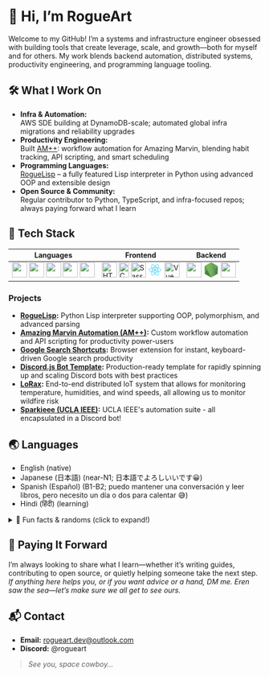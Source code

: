# 👋 Hi, I’m RogueArt

Welcome to my GitHub! I’m a systems and infrastructure engineer obsessed with building tools that create leverage, scale, and growth—both for myself and for others. My work blends backend automation, distributed systems, productivity engineering, and programming language tooling.

## 🛠️ **What I Work On**

- **Infra & Automation:**  
  AWS SDE building at DynamoDB-scale; automated global infra migrations and reliability upgrades
- **Productivity Engineering:**  
  Built [AM++](https://github.com/RogueArt/amazing-marvin-automation): workflow automation for Amazing Marvin, blending habit tracking, API scripting, and smart scheduling
- **Programming Languages:**  
  [RogueLisp](https://github.com/RogueArt/rogue-lisp) – a fully featured Lisp interpreter in Python using advanced OOP and extensible design
- **Open Source & Community:**  
  Regular contributor to Python, TypeScript, and infra-focused repos; always paying forward what I learn

## 🧰 **Tech Stack**

<table>
  <thead>
    <tr>
      <th>Languages</th>
      <th>Frontend</th>
      <th>Backend</th>
    </tr>
  </thead>
<tbody>
  <tr>
    <td>
        <img src="https://raw.githubusercontent.com/jmnote/z-icons/master/svg/python.svg" width="30px" height="30px"></img>
        <img src="https://raw.githubusercontent.com/jmnote/z-icons/master/svg/javascript.svg" width="30px" height="30px"></img>
        <img src="https://www.rust-lang.org/logos/rust-logo-512x512.png" width="30px" height="30px"></img>
        <img src="https://raw.githubusercontent.com/jmnote/z-icons/master/svg/c.svg" width="30px" height="30px"></img>
        <img src="https://raw.githubusercontent.com/jmnote/z-icons/master/svg/cpp.svg" width="30px" height="30px"></img>
    </td>
    <td>
      <img title="HTML5" src="https://upload.wikimedia.org/wikipedia/commons/thumb/6/61/HTML5_logo_and_wordmark.svg/512px-HTML5_logo_and_wordmark.svg.png" width="30px" height="30px"></img> 
      <img title="CSS3" src="https://upload.wikimedia.org/wikipedia/commons/thumb/d/d5/CSS3_logo_and_wordmark.svg/1200px-CSS3_logo_and_wordmark.svg.png" width="20px" height="30px"></img> 
      <img title="Sass" src="https://upload.wikimedia.org/wikipedia/commons/thumb/9/96/Sass_Logo_Color.svg/2560px-Sass_Logo_Color.svg.png" width="30px" height="30px"></img> 
      <img title="React" src="https://raw.githubusercontent.com/github/explore/80688e429a7d4ef2fca1e82350fe8e3517d3494d/topics/react/react.png" width="30px" height="30px"></img> 
      <img title="Vue" src="https://cdn.iconscout.com/icon/free/png-512/vue-282497.png" width="30px" height="30px"></img>   
    </td>
    <td>
      <img src="https://img.icons8.com/color/50/000000/mongodb.png" width="30px" height="30px"></img>
      <img src="https://raw.githubusercontent.com/github/explore/80688e429a7d4ef2fca1e82350fe8e3517d3494d/topics/nodejs/nodejs.png" width="30px" height="30px"></img>
      <img src="https://user-images.githubusercontent.com/24623425/36042969-f87531d4-0d8a-11e8-9dee-e87ab8c6a9e3.png" width="30px" height="30px"></img>
    </td>
</tr>
</tbody>
</table>

### Projects 

- **[RogueLisp](https://github.com/RogueArt/rogue-lisp):** Python Lisp interpreter supporting OOP, polymorphism, and advanced parsing
- **[Amazing Marvin Automation (AM++)](https://github.com/RogueArt/amazing-marvin-automation):** Custom workflow automation and API scripting for productivity power-users
- **[Google Search Shortcuts](https://github.com/RogueArt/google-search-shortcuts):** Browser extension for instant, keyboard-driven Google search productivity
- **[Discord.js Bot Template](https://github.com/RogueArt/discordjs-bot-template):** Production-ready template for rapidly spinning up and scaling Discord bots with best practices
- **[LoRax](https://github.com/RogueArt/LoRax):** End-to-end distributed IoT system that allows for monitoring temperature, humidities, and wind speeds, all allowing us to monitor wildfire risk
- **[Sparkieee (UCLA IEEE)](https://github.com/UCLA-IEEE/sparkieee):** UCLA IEEE's automation suite - all encapsulated in a Discord bot!


## 🌏 **Languages**

- English (native)
- Japanese (日本語) (near-N1; 日本語でよろしいいです😀)
- Spanish (Español) (B1-B2; puedo mantener una conversación y leer libros, pero necesito un día o dos para calentar 😅)
- Hindi (हिंदी) (learning)

<details>
<summary>👾 Fun facts & randoms (click to expand!)</summary>

- 🥛 My daily diet consists of at least five forms of milk (whey, nonfat, cottage cheese, Greek yogurt, and casein) along with huge amounts of cereal. Yup, it's as chaotic as it sounds.
- 📚 I'm a language nerd 🤓: studied Japanese and Spanish, now I'm learning Hindi so I can order vada pav when I go to Mumbai
- ⚡️ I get lost automating the *automation* more often than solving the actual problem—occupational hazard of being an efficiency addict.
- 🌊 Like Eren, I always wanted to see the sea. Now that I’ve seen mine, I want to help others see theirs. If you’re trying to get somewhere that feels impossible, or just need a push, reach out—I believe in paying it forward.

</details>

## 🔄 **Paying It Forward**

I’m always looking to share what I learn—whether it’s writing guides, contributing to open source, or quietly helping someone take the next step.  
*If anything here helps you, or if you want advice or a hand, DM me. Eren saw the sea—let’s make sure we all get to see ours.*

## 📬 **Contact**

- **Email:** [rogueart.dev@outlook.com](mailto:rogueart.dev@outlook.com)
- **Discord:** @rogueart

> *See you, space cowboy…*
